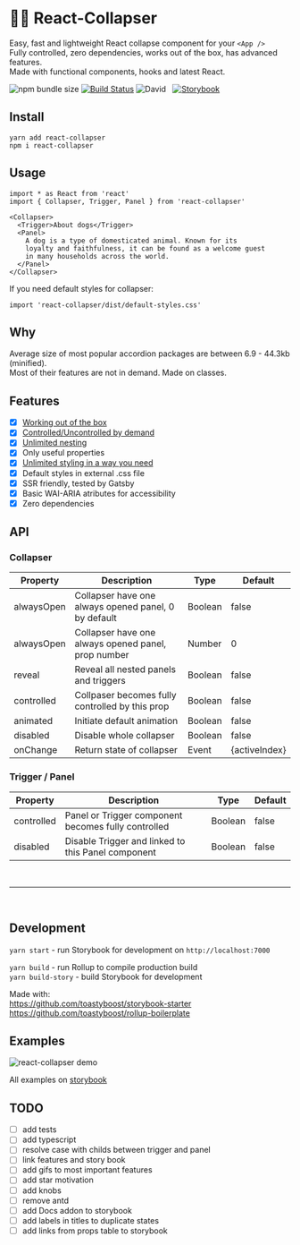 # 🏄‍♂️ React-Collapser

Easy, fast and lightweight React collapse component for your `<App />`  
Fully controlled, zero dependencies, works out of the box, has advanced features.  
Made with functional components, hooks and latest React.

![npm bundle size](https://img.shields.io/bundlephobia/min/react-collapser?color=success&label=minified) [![Build Status](https://travis-ci.org/toastyboost/react-collapser.svg?branch=master)](https://travis-ci.org/toastyboost/react-collapser) ![David](https://img.shields.io/david/toastyboost/react-collapser?label=dependencies) &nbsp; [![Storybook](https://cdn.jsdelivr.net/gh/storybookjs/brand@master/badge/badge-storybook.svg)](https://toastyboost.github.io/react-collapser)

## Install

```
yarn add react-collapser
npm i react-collapser
```

## Usage

```
import * as React from 'react'
import { Collapser, Trigger, Panel } from 'react-collapser'

<Collapser>
  <Trigger>About dogs</Trigger>
  <Panel>
    A dog is a type of domesticated animal. Known for its
    loyalty and faithfulness, it can be found as a welcome guest
    in many households across the world.
  </Panel>
</Collapser>
```

If you need default styles for collapser:

```
import 'react-collapser/dist/default-styles.css'
```

## Why

Average size of most popular accordion packages are between 6.9 - 44.3kb (minified).  
Most of their features are not in demand. Made on classes.

## Features

- [x] [Working out of the box](https://toastyboost.github.io/react-collapser/?path=/story/collapser--accordion)
- [x] [Controlled/Uncontrolled by demand](https://toastyboost.github.io/react-collapser/?path=/story/properties--controlled-collapser)
- [x] [Unlimited nesting](https://toastyboost.github.io/react-collapser/?path=/story/inheritance--defaut)
- [x] Only useful properties
- [x] [Unlimited styling in a way you need](https://toastyboost.github.io/react-collapser/?path=/story/styling--styled-components)
- [x] Default styles in external .css file
- [x] SSR friendly, tested by Gatsby
- [x] Basic WAI-ARIA atributes for accessibility
- [x] Zero dependencies

## API

### Collapser

| Property   | Description                                                                              | Type    | Default       |
| ---------- | ---------------------------------------------------------------------------------------- | ------- | ------------- |
| alwaysOpen | Collapser have one always opened panel, 0 by default&nbsp;&nbsp;&nbsp;&nbsp;&nbsp;&nbsp; | Boolean | false         |
| alwaysOpen | Collapser have one always opened panel, prop number                                      | Number  | 0             |
| reveal     | Reveal all nested panels and triggers                                                    | Boolean | false         |
| controlled | Collpaser becomes fully controlled by this prop                                          | Boolean | false         |
| animated   | Initiate default animation                                                               | Boolean | false         |
| disabled   | Disable whole collapser                                                                  | Boolean | false         |
| onChange   | Return state of collapser                                                                | Event   | {activeIndex} |

### Trigger / Panel

| Property   | Description                                                                                                                                        | Type    | Default |
| ---------- | -------------------------------------------------------------------------------------------------------------------------------------------------- | ------- | ------- |
| controlled | Panel or Trigger component becomes fully controlled&nbsp;&nbsp;&nbsp;&nbsp;&nbsp;&nbsp;&nbsp;&nbsp;&nbsp;&nbsp;&nbsp;                              | Boolean | false   |
| disabled   | Disable Trigger and linked to this Panel component&nbsp;&nbsp;&nbsp;&nbsp;&nbsp;&nbsp;&nbsp;&nbsp;&nbsp;&nbsp;&nbsp;&nbsp;&nbsp;&nbsp;&nbsp;&nbsp; | Boolean | false   |

&nbsp;

---

&nbsp;

## Development

`yarn start` - run Storybook for development on `http://localhost:7000`

`yarn build` - run Rollup to compile production build  
`yarn build-story` - build Storybook for development

Made with:  
https://github.com/toastyboost/storybook-starter  
https://github.com/toastyboost/rollup-boilerplate

## Examples

![react-collapser demo](https://toastyboost.github.io/upload/react-collapser-demo.gif)

All examples on [storybook](https://toastyboost.github.io/react-collapser)

## TODO

- [ ] add tests
- [ ] add typescript
- [ ] resolve case with childs between trigger and panel
- [ ] link features and story book
- [ ] add gifs to most important features
- [ ] add star motivation
- [ ] add knobs
- [ ] remove antd
- [ ] add Docs addon to storybook
- [ ] add labels in titles to duplicate states
- [ ] add links from props table to storybook
